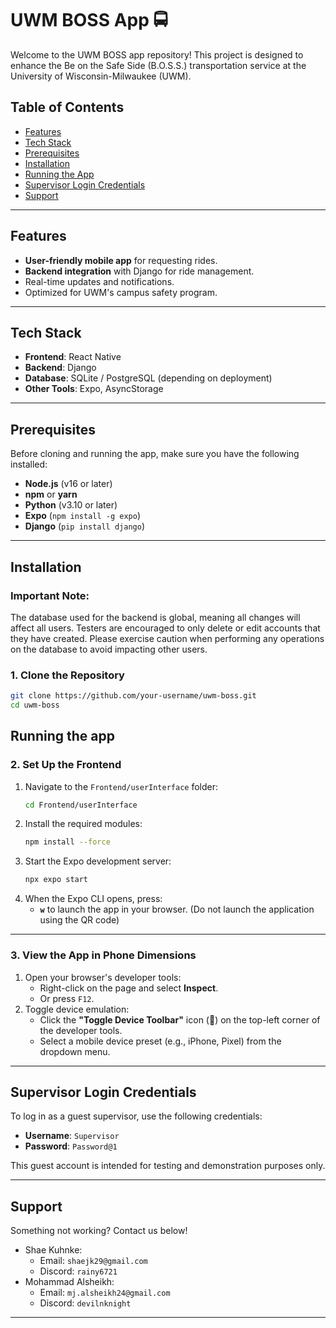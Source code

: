 # UWM BOSS App 🚍

Welcome to the UWM BOSS app repository! This project is designed to enhance the Be on the Safe Side (B.O.S.S.) transportation service at the University of Wisconsin-Milwaukee (UWM). 

## Table of Contents
- [Features](#features)
- [Tech Stack](#tech-stack)
- [Prerequisites](#prerequisites)
- [Installation](#installation)
- [Running the App](#running-the-app)
- [Supervisor Login Credentials](#supervisor-login-credentials)
- [Support](#support)

---

## Features
- **User-friendly mobile app** for requesting rides.
- **Backend integration** with Django for ride management.
- Real-time updates and notifications.
- Optimized for UWM's campus safety program.

---

## Tech Stack
- **Frontend**: React Native
- **Backend**: Django
- **Database**: SQLite / PostgreSQL (depending on deployment)
- **Other Tools**: Expo, AsyncStorage

---

## Prerequisites
Before cloning and running the app, make sure you have the following installed:
- **Node.js** (v16 or later)
- **npm** or **yarn**
- **Python** (v3.10 or later)
- **Expo** (`npm install -g expo`)
- **Django** (`pip install django`)

---

## Installation

### Important Note:
The database used for the backend is global, meaning all changes will affect all users. Testers are encouraged to only delete or edit accounts that they have created. Please exercise caution when performing any operations on the database to avoid impacting other users.

### 1. Clone the Repository
```bash
git clone https://github.com/your-username/uwm-boss.git
cd uwm-boss
```
## Running the app

### 2. Set Up the Frontend
1. Navigate to the `Frontend/userInterface` folder:
    ```bash
    cd Frontend/userInterface
    ```
2. Install the required modules:
    ```bash
    npm install --force
    ```
3. Start the Expo development server:
    ```bash
    npx expo start
    ```
4. When the Expo CLI opens, press:
    - **`w`** to launch the app in your browser.
   (Do not launch the application using the QR code)

---

### 3. View the App in Phone Dimensions
1. Open your browser's developer tools:
   - Right-click on the page and select **Inspect**.
   - Or press `F12`.
2. Toggle device emulation:
   - Click the **"Toggle Device Toolbar"** icon (📱) on the top-left corner of the developer tools.
   - Select a mobile device preset (e.g., iPhone, Pixel) from the dropdown menu.
  
---
  
## Supervisor Login Credentials
To log in as a guest supervisor, use the following credentials:
- **Username**: `Supervisor`
- **Password**: `Password@1`

This guest account is intended for testing and demonstration purposes only.

---

## Support
Something not working? Contact us below!
- Shae Kuhnke:
  - Email: `shaejk29@gmail.com`
  - Discord: `rainy6721`
- Mohammad Alsheikh:
  - Email: `mj.alsheikh24@gmail.com`
  - Discord: `devilnknight`

---
